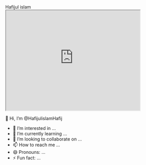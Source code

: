
<html>
<head>
Hafijul islam
</head>
<body>







  


<iframe width="420" height="315"
src="https://www.youtube.com/embed/tgbNymZ7vqY?autoplay=1&mute=1">
</iframe>


</body>
</html>


 👋 Hi, I’m @HafijulislamHafij
- 👀 I’m interested in ...
- 🌱 I’m currently learning ...
- 💞️ I’m looking to collaborate on ...
- 📫 How to reach me ...
- 😄 Pronouns: ...
- ⚡ Fun fact: ...

<!---
HafijulislamHafij/HafijulislamHafij is a ✨ special ✨ repository because its `README.md` (this file) appears on your GitHub profile.
You can click the Preview link to take a look at your changes.
--->
